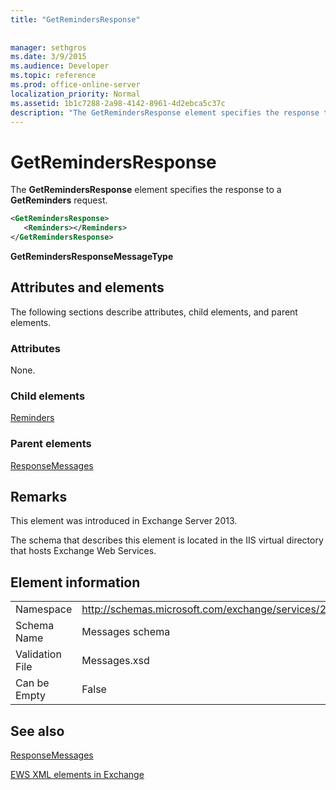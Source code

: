 ```yaml
---
title: "GetRemindersResponse"
 
 
manager: sethgros
ms.date: 3/9/2015
ms.audience: Developer
ms.topic: reference
ms.prod: office-online-server
localization_priority: Normal
ms.assetid: 1b1c7288-2a98-4142-8961-4d2ebca5c37c
description: "The GetRemindersResponse element specifies the response to a GetReminders request."
---
```


# GetRemindersResponse

The **GetRemindersResponse** element specifies the response to a **GetReminders** request. 
  
```XML
<GetRemindersResponse>
   <Reminders></Reminders>
</GetRemindersResponse>

```

 **GetRemindersResponseMessageType**
## Attributes and elements

The following sections describe attributes, child elements, and parent elements.
  
### Attributes

None.
  
### Child elements

[Reminders](reminders.md)
  
### Parent elements

[ResponseMessages](responsemessages.md)
  
## Remarks

This element was introduced in Exchange Server 2013.
  
The schema that describes this element is located in the IIS virtual directory that hosts Exchange Web Services.
  
## Element information

|||
|:-----|:-----|
|Namespace  <br/> |http://schemas.microsoft.com/exchange/services/2006/messages  <br/> |
|Schema Name  <br/> |Messages schema  <br/> |
|Validation File  <br/> |Messages.xsd  <br/> |
|Can be Empty  <br/> |False  <br/> |
   
## See also



[ResponseMessages](responsemessages.md)


[EWS XML elements in Exchange](ews-xml-elements-in-exchange.md)

